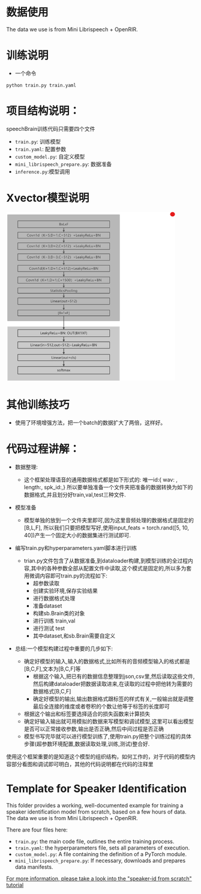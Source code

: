# 数据使用
The data we use is from Mini Librispeech + OpenRIR.

# 训练说明
- 一个命令
```
python train.py train.yaml
```
# 项目结构说明：
speechBrain训练代码只需要四个文件
* `train.py`: 训练模型
* `train.yaml`: 配置参数
* `custom_model.py`: 自定义模型
* `mini_librispeech_prepare.py`: 数据准备
* `inference.py`:模型调用
# Xvector模型说明

<img src="img.png" width="450px" height="450px">

# 其他训练技巧
- 使用了环境增强方法，把一个batch的数据扩大了两倍，这样好。


# 代码过程讲解：
- 数据整理:
  - 这个框架处理语音的通用数据格式都是如下形式的:  唯一id:{ wav: , length:, spk_id:,}
所以要单独准备一个文件夹把准备的数据转换为如下的数据格式,并且划分好train,val,test三种文件.

- 模型准备
  - 模型单独的放到一个文件夹里即可,因为这里音频处理的数据格式是固定的[B,L,F], 所以我们只要把模型写好,使用input_feats = torch.rand([5, 10, 40])产生一个固定大小的数据集进行测试即可.

- 编写train.py和hyperparameters.yaml脚本进行训练
  - trian.py文件包含了从数据准备,到dataloader构建,到模型训练的全过程内容,其中的各种参数全部从配置文件中读取,这个模式是固定的,所以多为套用微调内容即可train.py的流程如下:
    -  超参数读取
    -  创建实验环境,保存实验结果
    -  进行数据格式处理
    -  准备dataset
    -  构建sb.Brain类的对象
    -  进行训练 train,val
    -  进行测试 test
    -  其中dataset,和sb.Brain需要自定义

- 总结:一个模型构建过程中重要的几步如下:
  - 确定好模型的输入,输入的数据格式,比如所有的音频模型输入的格式都是[B,C,F],文本为[B,C,F]等
    - 根据这个输入,把已有的数据信息整理到json,csv里,然后读取这些文件,然后构建dataloader把数据读取进来,在读取的过程中把他转为需要的数据格式[B,C,F]
    - 确定好模型的输出,输出数据格式跟标签的样式有关,一般输出就是调整最后全连接的维度或者卷积的个数让他等于标签的长度即可
  - 根据这个输出和标签要选择适合的损失函数来计算损失
  - 确定好输入输出就可用模拟的数据来写模型和调试模型,这里可以看出模型是否可以正常接收参数,输出是否正确,然后中间过程是否正确
  - 模型书写完毕就可以进行模型训练了,使用train.py把整个训练过程的具体步骤(超参数环境配置,数据读取处理,训练,测试)整合好.

使用这个框架重要的是知道这个模型的组织结构，如何工作的，对于代码的模型内容部分看图和调试即可明白，其他的代码说明都在代码的注释里

# Template for Speaker Identification
  
This folder provides a working, well-documented example for training
a speaker identification model from scratch, based on a few hours of
data. The data we use is from Mini Librispeech + OpenRIR.

There are four files here:

* `train.py`: the main code file, outlines the entire training process.
* `train.yaml`: the hyperparameters file, sets all parameters of execution.
* `custom_model.py`: A file containing the definition of a PyTorch module.
* `mini_librispeech_prepare.py`: If necessary, downloads and prepares data manifests.


[For more information, please take a look into the "speaker-id from scratch" tutorial](https://colab.research.google.com/drive/1UwisnAjr8nQF3UnrkIJ4abBMAWzVwBMh?usp=sharing)
